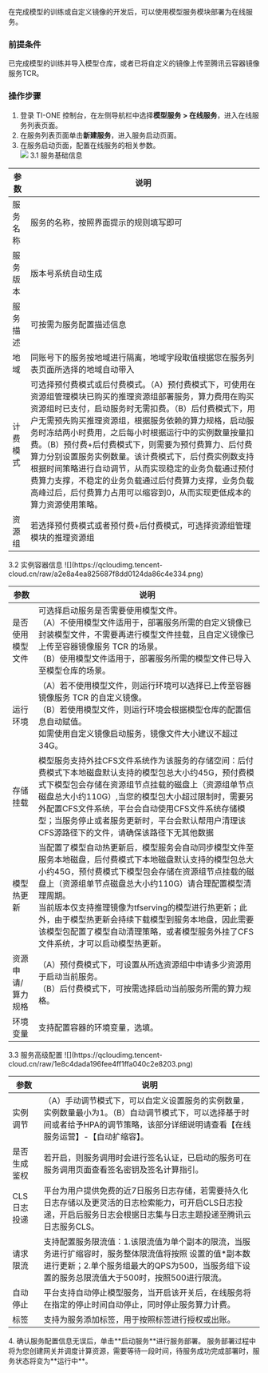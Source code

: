 

在完成模型的训练或自定义镜像的开发后，可以使用模型服务模块部署为在线服务。   

### 前提条件   
已完成模型的训练并导入模型仓库，或者已将自定义的镜像上传至腾讯云容器镜像服务TCR。

### 操作步骤   
1. 登录 TI-ONE 控制台，在左侧导航栏中选择**模型服务 > 在线服务**，进入在线服务列表页面。  
2. 在服务列表页面单击**新建服务**，进入服务启动页面。  
3. 在服务启动页面，配置在线服务的相关参数。   
![](https://qcloudimg.tencent-cloud.cn/raw/98e83825aba26040c89aa1043adac144.png)
3.1 服务基础信息  
<table>
<thead>
<tr>
<th>参数</th>
<th>说明</th>
</tr>
</thead>
<tbody><tr>
<td>服务名称</td>
<td>服务的名称，按照界面提示的规则填写即可</td>
</tr>
<tr>
<td>服务版本</td>
<td>版本号系统自动生成</td>
</tr>
<tr>
<td>服务描述</td>
<td>可按需为服务配置描述信息</td>
</tr>
<tr>
<td>地域</td>
<td>同账号下的服务按地域进行隔离，地域字段取值根据您在服务列表页面所选择的地域自动带入</td>
</tr>
<tr>
<td>计费模式</td>
<td>可选择预付费模式或后付费模式。（A）预付费模式下，可使用在资源组管理模块已购买的推理资源组部署服务，算力费用在购买资源组时已支付，启动服务时无需扣费。（B）后付费模式下，用户无需预先购买推理资源组，根据服务依赖的算力规格，启动服务时冻结两小时费用，之后每小时根据运行中的实例数量按量扣费。（B）预付费+后付费模式下，则需要为预付费算力、后付费算力分别设置服务实例数量。该计费模式下，后付费实例数支持根据时间策略进行自动调节，从而实现稳定的业务负载通过预付费算力支撑，不稳定的业务负载通过后付费算力支撑，业务负载高峰过后，后付费算力占用可以缩容到0，从而实现更低成本的算力资源使用策略。</td>
</tr>
<tr>
<td>资源组</td>
<td>若选择预付费模式或者预付费+后付费模式，可选择资源组管理模块的推理资源组</td>
</tr>
</tbody></table>
3.2 实例容器信息    
![](https://qcloudimg.tencent-cloud.cn/raw/a2e8a4ea825687f8dd0124da86c4e334.png)  
<table>
<thead>
<tr>
<th>参数</th>
<th>说明</th>
</tr>
</thead>
<tbody><tr>
<td>是否使用模型文件</td>
<td>可选择启动服务是否需要使用模型文件。<br>（A）不使用模型文件适用于，部署服务所需的自定义镜像已封装模型文件，不需要再进行模型文件挂载，且自定义镜像已上传至容器镜像服务 TCR 的场景。<br>（B）使用模型文件适用于，部署服务所需的模型文件已导入至模型仓库的场景。</td>
</tr>
<tr>
<td>运行环境</td>
<td>（A）若不使用模型文件，则运行环境可以选择已上传至容器镜像服务 TCR 的自定义镜像。<br>（B）若使用模型文件，则运行环境会根据模型仓库的配置信息自动赋值。<br>如需使用自定义镜像启动服务，镜像文件大小建议不超过34G。</td>
</tr>
<tr>
<td>存储挂载</td>
<td>模型服务支持外挂CFS文件系统作为该服务的存储空间：后付费模式下本地磁盘默认支持的模型包总大小约45G，预付费模式下模型包会存储在资源组节点挂载的磁盘上（资源组单节点磁盘总大小约110G）,当您的模型包大小超过限制时，需要另外配置CFS文件系统，平台会自动使用CFS文件系统存储模型；当服务停止或者服务更新时，平台会默认帮用户清理该CFS源路径下的文件，请确保该路径下无其他数据</td>
</tr>
<tr>
<td>模型热更新</td>
<td>当配置了模型自动热更新后，模型服务会自动同步模型文件至服务本地磁盘，后付费模式下本地磁盘默认支持的模型包总大小约45G，预付费模式下模型包会存储在资源组节点挂载的磁盘上（资源组单节点磁盘总大小约110G）请合理配置模型清理周期。<br>当前版本仅支持推理镜像为tfserving的模型进行热更新；此外，由于模型热更新会持续下载模型到服务本地盘，因此需要该模型包配置了模型自动清理策略，或者模型服务外挂了CFS文件系统，才可以启动模型热更新。</td>
</tr>
<tr>
<td>资源申请/算力规格</td>
<td>（A）预付费模式下，可设置从所选资源组中申请多少资源用于启动当前服务。<br>（B）后付费模式下，可按需选择启动当前服务所需的算力规格。</td>
</tr>
<tr>
<td>环境变量</td>
<td>支持配置容器的环境变量，选填。</td>
</tr>
</tbody></table>
3.3 服务高级配置    
![](https://qcloudimg.tencent-cloud.cn/raw/1e8c4dada196fee4ff1ffa040c2e8203.png)  
<table>
<thead>
<tr>
<th>参数</th>
<th>说明</th>
</tr>
</thead>
<tbody>
<tr>
<td>实例调节</td>
<td>（A）手动调节模式下，可以自定义设置服务的实例数量，实例数量最小为1。（B）自动调节模式下，可以选择基于时间或者给予HPA的调节策略，该部分详细说明请查看【在线服务运营】-【自动扩缩容】。</td>
</tr>
<tr>
<td>是否生成鉴权</td>
<td>若开启，则服务调用时会进行签名认证，已启动的服务可在服务调用页面查看签名密钥及签名计算指引。</td>
</tr>
<tr>
<td>CLS日志投递</td>
<td>平台为用户提供免费的近7日服务日志存储，若需要持久化日志存储以及更灵活的日志检索能力，可开启CLS日志投递，开启后服务日志会根据日志集与日志主题投递至腾讯云日志服务CLS。</td>
</tr>
<tr>
<td>请求限流</td>
<td>支持配置服务限流值：1.该限流值为单个副本的限流，当服务进行扩缩容时，服务整体限流值将按照 设置的值*副本数 进行更新；2.单个服务组最大的QPS为500，当服务组下设置的服务总限流值大于500时，按照500进行限流。</td>
</tr>
<tr>
<td>自动停止</td>
<td>平台支持自动停止模型服务，当开启该开关后，在线服务将在指定的停止时间自动停止，同时停止服务算力计费。</td>
</tr>
<tr>
<td>标签</td>
<td>支持为服务添加标签，用于按照标签进行授权或出账。</td>
</tr>
</tbody></table>
4. 确认服务配置信息无误后，单击**启动服务**进行服务部署。  
服务部署过程中将为您创建网关并调度计算资源，需要等待一段时间，待服务成功完成部署时，服务状态将变为**运行中**。    
